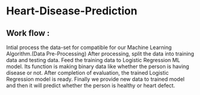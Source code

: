 # Heart-Disease-Prediction

## Work flow :
Intial process the data-set for compatible for our Machine Learning Algorithm.(Data Pre-Processing)
After processing, split the data into training data and testing data.
Feed the training data to Logistic Regression ML model. Its function is making binary data like whether the person is having disease or not.
After completion of evaluation, the trained Logistic Regression model is ready.
Finally we provide new data to trained model and then it will predict whether the person is healthy or heart defect.
